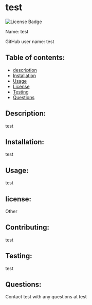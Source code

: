 # test
  ![License Badge](https://img.shields.io/static/v1?label=License&message=Other&color=blue)
  
  Name: test

  GitHub user name: test
    
  ## Table of contents:  
  * [description](#description)
  * [Installation](#Installation)
  * [Usage](#usage)
  * [License](#license)
  * [Testing](#testing)
  * [Questions](#questions)
  
  ## Description:
  test

  ## Installation:
  test

  ## Usage:
  test

  ## license:
  Other
  
  ## Contributing:
  test

  ## Testing:
  test

  ## Questions:
  Contact test with any questions at test

